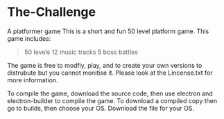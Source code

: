 # The-Challenge
A platformer game
This is a short and fun 50 level platform game.
This game includes:
>50 levels
>12 music tracks
>5 boss battles

The game is free to modfiy, play, and to create your own versions to distrubute but you cannot monitise it. Please look at the Lincense.txt for more information.


To compile the game, download the source code, then use electron and electron-builder to compile the game.
To download a compiled copy then go to builds, then choose your OS. Download the file for your OS.

